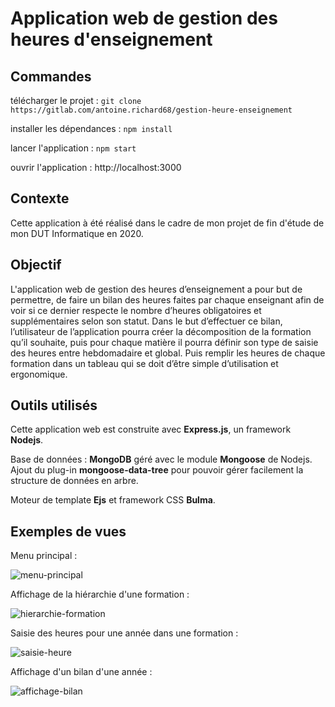 # Application web de gestion des heures d'enseignement

## Commandes

télécharger le projet : ```git clone https://gitlab.com/antoine.richard68/gestion-heure-enseignement```


installer les dépendances : ```npm install```


lancer l'application : ```npm start```


ouvrir l'application : http://localhost:3000


## Contexte

Cette application à été réalisé dans le cadre de mon projet de fin d'étude de mon DUT Informatique en 2020. 

## Objectif

L'application web de gestion des heures d’enseignement a pour but de permettre, de faire un bilan des heures faites par chaque enseignant afin de voir si ce dernier respecte le nombre d’heures obligatoires et supplémentaires selon son statut. Dans le but d’effectuer ce bilan, l’utilisateur de l’application pourra créer la décomposition de la formation qu’il souhaite, puis pour chaque matière il pourra définir son type de saisie des heures entre hebdomadaire et global. Puis remplir les heures de chaque formation dans un tableau qui se doit d’être simple d’utilisation et ergonomique.

## Outils utilisés

Cette application web est construite avec **Express.js**, un framework **Nodejs**. 

Base de données :  **MongoDB** géré avec le module **Mongoose** de Nodejs. Ajout du plug-in **mongoose-data-tree** pour pouvoir gérer facilement la structure de données en arbre.

Moteur de template **Ejs** et framework CSS **Bulma**.

## Exemples de vues

Menu principal :

![menu-principal](https://gitlab.com/antoine.richard68/gestion-heure-enseignement/-/tree/master/imgs_readme/image-20201219162645274.png)

Affichage de la hiérarchie d'une formation :

![hierarchie-formation](https://gitlab.com/antoine.richard68/gestion-heure-enseignement/-/tree/master/imgs_readme/image-20201219163505797.png)

Saisie des heures pour une année dans une formation :

![saisie-heure](https://gitlab.com/antoine.richard68/gestion-heure-enseignement/-/tree/master/imgs_readme/image-20201219163658835.png)

Affichage d'un bilan d'une année :

![affichage-bilan](https://gitlab.com/antoine.richard68/gestion-heure-enseignement/-/tree/master/imgs_readme/image-20201219163915398.png)